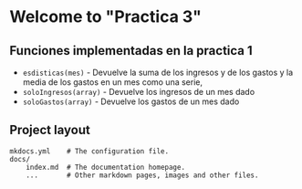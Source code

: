 # Welcome to "Practica 3"

## Funciones implementadas en la practica 1

* `esdisticas(mes)` - Devuelve la suma de los ingresos y de los gastos y la media de los gastos en un mes como una serie,
* `soloIngresos(array)` - Devuelve los ingresos de un mes dado
* `soloGastos(array)` - Devuelve los gastos de un mes dado


## Project layout

    mkdocs.yml    # The configuration file.
    docs/
        index.md  # The documentation homepage.
        ...       # Other markdown pages, images and other files.
